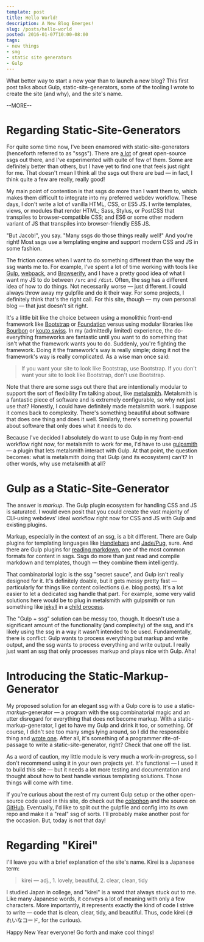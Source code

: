 ```yaml
---
template: post
title: Hello World!
description: A New Blog Emerges!
slug: /posts/hello-world
posted: 2016-01-07T10:00-08:00
tags:
- new things
- smg
- static site generators
- Gulp
---
```


What better way to start a new year than to launch a new blog? This first post talks about Gulp, static-site-generators, some of the tooling I wrote to create the site (and why), and the site's name.

--MORE--

# Regarding Static-Site-Generators

For quite some time now, I've been enamored with static-site-generators (henceforth referred to as "ssgs"). There are [a lot](https://www.staticgen.com/) of great open-source ssgs out there, and I've experimented with quite of few of them. Some are definitely better than others, but I have yet to find one that feels just right for me. That doesn't mean I think all the ssgs out there are bad &mdash; in fact, I think quite a few are really, really good!

My main point of contention is that ssgs do more than I want them to, which makes them difficult to integrate into my preferred webdev workflow. These days, I don't write a lot of vanilla HTML, CSS, or ES5 JS. I write templates, views, or modules that render HTML; Sass, Stylus, or PostCSS that transpiles to browser-compatible CSS; and ES6 or some other modern variant of JS that transpiles into browser-friendly ES5 JS.

"But Jacob!", you say. "Many ssgs do those things really well!" And you're right! Most ssgs use a templating engine and support modern CSS and JS in some fashion.

The friction comes when I want to do something different than the way the ssg wants me to. For example, I've spent a lot of time working with tools like [Gulp](http://gulpjs.com/), [webpack](http://webpack.github.io/), and [Browserify](http://browserify.org/), and I have a pretty good idea of what I want my JS to do between `/src` and `/dist`. Often, the ssg has a different idea of how to do things. Not necessarily worse &mdash; just different. I could always throw away my gulpfile and do it their way. For some projects, I definitely think that's the right call. For this site, though &mdash; my own personal blog &mdash; that just doesn't sit right.

It's a little bit like the choice between using a monolithic front-end framework like [Bootstrap](http://getbootstrap.com/) or [Foundation](http://foundation.zurb.com/) versus using modular libraries like [Bourbon](http://bourbon.io/) or [kouto swiss](http://kouto-swiss.io/). In my (admittedly limited) experience, the do-everything frameworks are fantastic until you want to do something that isn't what the framework wants you to do. Suddenly, you're fighting the framework. Doing it the framework's way is really simple; doing it not the framework's way is really complicated. As a wise man once said:
> If you want your site to look like Bootstrap, use Bootstrap. If you don't want your site to look like Bootstrap, don't use Bootstrap.

Note that there are some ssgs out there that are intentionally modular to support the sort of flexibility I'm talking about, like [metalsmith](http://www.metalsmith.io/). Metalsmith is a fantastic piece of software and is extremely configurable, so why not just use that? Honestly, I could have definitely made metalsmith work. I suppose it comes back to complexity. There's something beautiful about software that does one thing and does it well. Similarly, there's something powerful about software that only does what it needs to do.

Because I've decided I absolutely do want to use Gulp in my front-end workflow right now, for metalsmith to work for me, I'd have to use [gulpsmith](https://github.com/pjeby/gulpsmith) &mdash; a plugin that lets metalsmith interact with Gulp. At that point, the question becomes: what is metalsmith doing that Gulp (and its ecosystem) can't? In other words, why use metalsmith at all?

# Gulp as a Static-Site-Generator

The answer is *markup*. The Gulp plugin ecosystem for handling CSS and JS is saturated. I would even posit that you could create the vast majority of CLI-using webdevs' ideal workflow right now for CSS and JS with Gulp and existing plugins.

Markup, especially in the context of an ssg, is a bit different. There are Gulp plugins for templating languages like [Handlebars](https://github.com/lazd/gulp-handlebars) and [Jade/Pug](https://github.com/phated/gulp-jade), sure. And there are Gulp plugins for [reading markdown](https://github.com/sindresorhus/gulp-markdown), one of the most common formats for content in ssgs. Ssgs do more than just read and compile markdown and templates, though &mdash; they combine them intelligently.

That combinatorial logic is the ssg "secret sauce", and Gulp isn't really designed for it. It's definitely doable, but it gets messy pretty fast &mdash; particularly for things like content collections (i.e. blog posts). It's a lot easier to let a dedicated ssg handle that part. For example, some very valid solutions here would be to plug in metalsmith with gulpsmith or run something like [jekyll](http://jekyllrb.com/) in a [child process](https://nodejs.org/api/child_process.html).

The "Gulp + ssg" solution can be messy too, though. It doesn't use a significant amount of the functionality (and complexity) of the ssg, and it's likely using the ssg in a way it wasn't intended to be used. Fundamentally, there is conflict: Gulp wants to process everything but markup and write output, and the ssg wants to process everything and write output. I really just want an ssg that only processes markup and plays nice with Gulp. Aha!

# Introducing the Static-Markup-Generator

My proposed solution for an elegant ssg with a Gulp core is to use a static-*markup*-generator &mdash; a program with the ssg combinatorial magic and an utter disregard for everything that does not become markup. With a static-markup-generator, I get to have my Gulp and drink it too, or something. Of course, I didn't see too many smgs lying around, so I did the responsible thing and [wrote one](https://github.com/codekirei/smg). After all, it's something of a programmer rite-of-passage to write a static-site-generator, right? Check that one off the list.

As a word of caution, my little module is very much a work-in-progress, so I don't recommend using it in your own projects yet. It's functional &mdash; I used it to build this site &mdash; but it needs a lot more testing and documentation and thought about how to best handle various templating solutions. Those things will come with time.

If you're curious about the rest of my current Gulp setup or the other open-source code used in this site, do check out the [colophon](/colophon) and the source on [GitHub](https://github.com/codekirei/codekirei.github.io/tree/generator). Eventually, I'd like to split out the gulpfile and config into its own repo and make it a "real" ssg of sorts. I'll probably make another post for the occasion. But, today is not that day!

# Regarding "Kirei"

I'll leave you with a brief explanation of the site's name. Kirei is a Japanese term:
> kirei &mdash; adj., 1. lovely, beautiful, 2. clear, clean, tidy

I studied Japan in college, and "kirei" is a word that always stuck out to me. Like many Japanese words, it conveys a lot of meaning with only a few characters. More importantly, it represents exactly the kind of code I strive to write &mdash; code that is clean, clear, tidy, and beautiful. Thus, code kirei (きれいなコード, for the curious).

Happy New Year everyone! Go forth and make cool things!
